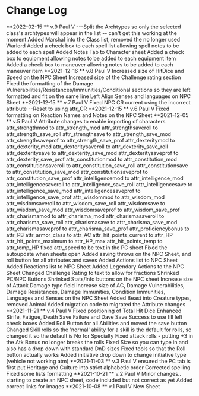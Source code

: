 Change Log
==============================================
**2022-02-15 ** v.9 Paul V
	---Split the Archtypes so only the selected class's archtypes will appear in the list -- can't get this working at the moment
	Added Marshal into the Class list, removed the no longer used Warlord
	Added a check box to each spell list allowing spell notes to be added to each spell
	Added Notes Tab to Character sheet
	Added a check box to equipment allowing notes to be added to each equipment item
	Added a check box to maneuver allowing notes to be added to each maneuver item
**2021-12-16 ** v.8 Paul V
	Increased size of HitDice and Speed on the NPC Sheet
	Increased size of the Challenge rating section
	Fixed the formatting of the Damage Vulnerabilities/Resistances/Immunities/Conditional sections so they are left formatted and fit on the same line
	Left Align Senses and languages on NPC Sheet
**2021-12-15 ** v.7 Paul V
	Fixed NPC CR current using the incorrect attribute --Reset to using attr_CR
**2021-12-15 ** v.6 Paul V
	Fixed formatting on Reaction Names and Notes on the NPC Sheet
**2021-12-05 ** v.5 Paul V
	Attribute changes to enable importing of characters
	attr_strengthmod to attr_strength_mod
	attr_strengthsaveroll to attr_strength_save_roll
	attr_strengthsave to attr_strength_save_mod
	attr_strengthsaveprof to attr_strength_save_prof
	attr_dexteritymod to attr_dexterity_mod
	attr_dexteritysaveroll to attr_dexterity_save_roll
	attr_dexteritysave to attr_dexterity_save_mod
	attr_dexteritysaveprof to attr_dexterity_save_prof
	attr_constitutionmod to attr_constitution_mod
	attr_constitutionsaveroll to attr_constitution_save_roll
	attr_constitutionsave to attr_constitution_save_mod
	attr_constitutionsaveprof to attr_constitution_save_prof
	attr_intelligencemod to attr_intelligence_mod
	attr_intelligencesaveroll to attr_intelligence_save_roll
	attr_intelligencesave to attr_intelligence_save_mod
	attr_intelligencesaveprof to attr_intelligence_save_prof
	attr_wisdommod to attr_wisdom_mod
	attr_wisdomsaveroll to attr_wisdom_save_roll
	attr_wisdomsave to attr_wisdom_save_mod
	attr_wisdomsaveprof to attr_wisdom_save_prof
	attr_charismamod to attr_charisma_mod
	attr_charismasaveroll to attr_charisma_save_roll
	attr_charismasave to attr_charisma_save_mod
	attr_charismasaveprof to attr_charisma_save_prof
	attr_proficiencybonus to attr_PB
	attr_armor_class to attr_AC
	attr_hit_points_current to attr_HP
	attr_hit_points_maximum to attr_HP_max
	attr_hit_points_temp to attr_temp_HP
	fixed attr_speed to be text in the PC sheet
	Fixed the autoupdate when sheets open
	Added saving throws on the NPC Sheet, and roll button for all attributes and saves
	Added Actions list to NPC Sheet
	Added Reactions list to NPC Sheet
	Added Legendary Actions to the NPC Sheet
	Changed Challenge Rating to text to allow for fractions
	Shrinked PC/NPC Buttons
	Shrinked Stats/Info buttons on the NPC sheet
	Increase size of Attack Damage type field
	Increase size of AC, Damage Vulnerabilities, Damage Resistances, Damage Immunities, Condition Immunities, Languages and Senses on the NPC Sheet
	Added Beast into Creature types, removed Animal
	Added migration code to migrated the Attribute changes
**2021-11-21 ** v.4 Paul V
	Fixed positioning of Total Hit Dice
	Enhanced Strife, Fatigue, Death Save Failure and Dave Save Success to use fill left check boxes
	Added Roll Button for all Abilities and moved the save button
	Changed Skill rolls so the 'normal' ability for a skill is the default for rolls, so changed it so the default is No for Specialty
	Fixed attack rolls - putting +3 in the Atk Bonus no longer breaks the rolls
	Fixed Size so you can type in and also has a drop down with standard DnD sizes
	Fixed tools so that the Roll button actually works
	Added initiative drop down to change initiative type (vehicle not working atm)
**2021-11-03 ** v.3 Paul V
	ensured the PC tab is first
	put Heritage and Culture into strict alphabetic order
	Corrected spelling
	Fixed some lists formatting
**2021-10-21 ** v.2 Paul V
	Minor changes.. starting to create an NPC sheet, code included but not correct as yet
	Added correct links for images
**2021-10-08 ** v.1 Paul V
	New Sheet
